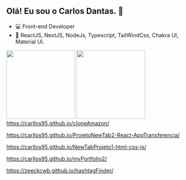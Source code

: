 ## Olá! Eu sou o Carlos Dantas. 👋

- :computer: Front-end Developer
- :blue_book: ReactJS, NextJS, NodeJs, Typescript, TailWindCss, Chakra UI, Material UI.

<div width="100%">
  <img height="180em" src="https://github-readme-stats.vercel.app/api?username=carllos95&show_icons=true&theme=github_dark&count_private=true">
  <img height="180em" src="https://github-readme-stats.vercel.app/api/top-langs/?username=carllos95&layout=compact&langs_count=16&theme=github_dark">
</div


https://carllos95.github.io/cloneAmazon/

https://carllos95.github.io/ProjetoNewTab2-React-AppTransferencia/

https://carllos95.github.io/NewTabProjeto1-html-css-js/

https://carllos95.github.io/myPortfolio2/

https://zeeckcwb.github.io/hashtagFinder/

